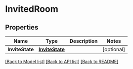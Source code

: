 # InvitedRoom

## Properties

Name | Type | Description | Notes
------------ | ------------- | ------------- | -------------
**InviteState** | [**InviteState**](InviteState.md) |  | [optional] 

[[Back to Model list]](../README.md#documentation-for-models) [[Back to API list]](../README.md#documentation-for-api-endpoints) [[Back to README]](../README.md)


